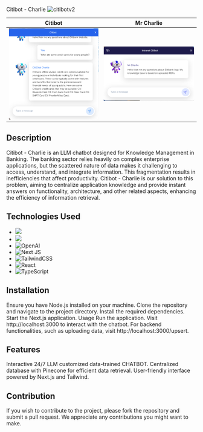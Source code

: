 Citibot - Charlie
![citibotv2](https://github.com/westies-sg/Citi_Hack_Overflow/assets/77041483/6580c421-1511-43c6-a5c6-98ed0df4fd95)

| Citibot                                               | Mr Charlie                                 |
| ----------------------------------------------------- | --------------------------------------------- |
| <img src="./images/CitibotChat.png" alt="CitibotChat" width="700"> |<img src="./images/MrChalieChat.png" alt="MrCharlieChat" width="700">|

## Description
Citibot - Charlie is an LLM chatbot designed for Knowledge Management in Banking. The banking sector relies heavily on complex enterprise applications, but the scattered nature of data makes it challenging to access, understand, and integrate information. This fragmentation results in inefficiencies that affect productivity. Citibot - Charlie is our solution to this problem, aiming to centralize application knowledge and provide instant answers on functionality, architecture, and other related aspects, enhancing the efficiency of information retrieval.

## Technologies Used
- <img src="https://www.freecodecamp.org/news/content/images/size/w1000/2023/05/Screenshot-2023-05-29-at-5.40.38-PM.png" width="100">
- <img src="https://www.citybiz.co/wp-content/uploads/2023/05/Pinecone.png"  width="100">
- ![OpenAI](https://img.shields.io/badge/chatGPT-74aa9c?style=for-the-badge&logo=openai&logoColor=white)
- ![Next JS](https://img.shields.io/badge/Next-black?style=for-the-badge&logo=next.js&logoColor=white)
- ![TailwindCSS](https://img.shields.io/badge/tailwindcss-%2338B2AC.svg?style=for-the-badge&logo=tailwind-css&logoColor=white)
- ![React](https://img.shields.io/badge/react-%2320232a.svg?style=for-the-badge&logo=react&logoColor=%2361DAFB)
- ![TypeScript](https://img.shields.io/badge/typescript-%23007ACC.svg?style=for-the-badge&logo=typescript&logoColor=white)

## Installation
Ensure you have Node.js installed on your machine.
Clone the repository and navigate to the project directory.
Install the required dependencies.
Start the Next.js application.
Usage
Run the application.
Visit http://localhost:3000 to interact with the chatbot.
For backend functionalities, such as uploading data, visit http://localhost:3000/upsert.

## Features
Interactive 24/7 LLM customized data-trained CHATBOT.
Centralized database with Pinecone for efficient data retrieval.
User-friendly interface powered by Next.js and Tailwind.

## Contribution
If you wish to contribute to the project, please fork the repository and submit a pull request. We appreciate any contributions you might want to make.
